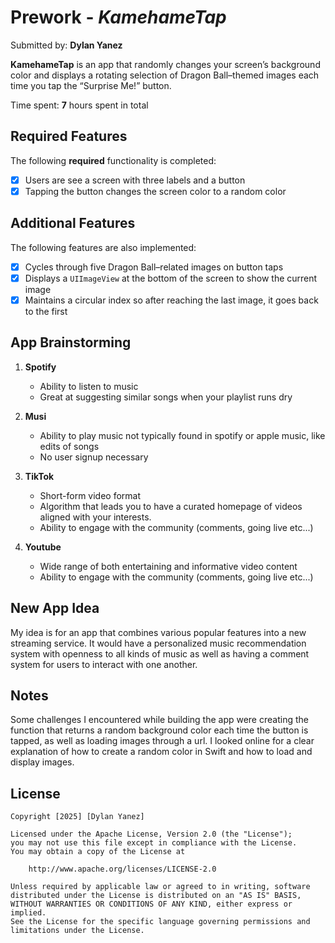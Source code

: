 # Prework - *KamehameTap*

Submitted by: **Dylan Yanez**

**KamehameTap** is an app that randomly changes your screen’s background color and displays a rotating selection of Dragon Ball–themed images each time you tap the “Surprise Me!” button.

Time spent: **7** hours spent in total

## Required Features

The following **required** functionality is completed:

- [x] Users are see a screen with three labels and a button
- [x] Tapping the button changes the screen color to a random color

## Additional Features

The following features are also implemented:

- [x] Cycles through five Dragon Ball–related images on button taps
- [x] Displays a `UIImageView` at the bottom of the screen to show the current image
- [x] Maintains a circular index so after reaching the last image, it goes back to the first

## App Brainstorming

1. **Spotify**
   - Ability to listen to music
   - Great at suggesting similar songs when your playlist runs dry

2. **Musi**
   - Ability to play music not typically found in spotify or apple music, like edits of songs
   - No user signup necessary
3. **TikTok**  
   - Short-form video format 
   - Algorithm that leads you to have a curated homepage of videos aligned with your interests.
   - Ability to engage with the community (comments, going live etc...)
   
4. **Youtube**
   - Wide range of both entertaining and informative video content
   - Ability to engage with the community (comments, going live etc...)

## New App Idea

My idea is for an app that combines various popular features into a new streaming service. It would have a personalized music recommendation system with openness to all kinds of music as well as having a comment system for users to interact with one another.
   
## Notes

Some challenges I encountered while building the app were creating the function that returns a random background color each time the button is tapped, as well as loading images through a url. I looked online for a clear explanation of how to create a random color in Swift and how to load and display images.

## License

    Copyright [2025] [Dylan Yanez]

    Licensed under the Apache License, Version 2.0 (the "License");
    you may not use this file except in compliance with the License.
    You may obtain a copy of the License at

        http://www.apache.org/licenses/LICENSE-2.0

    Unless required by applicable law or agreed to in writing, software
    distributed under the License is distributed on an "AS IS" BASIS,
    WITHOUT WARRANTIES OR CONDITIONS OF ANY KIND, either express or implied.
    See the License for the specific language governing permissions and
    limitations under the License.
